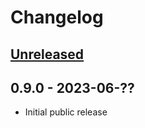 # Changelog

## [Unreleased]

## 0.9.0 - 2023-06-??

- Initial public release

[Unreleased]: https://github.com/Stranger6667/css-inline/compare/ruby-v0.9.0...HEAD
